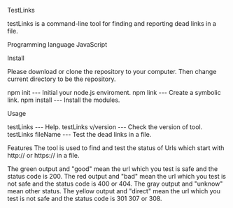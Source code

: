 TestLinks

testLinks is a command-line tool for finding and reporting dead links in a file.

Programming language
JavaScript

Install

Please download or clone the repository to your computer. Then change current directory to be the repository. 

npm init     --- Initial your node.js enviroment.
npm link     --- Create a symbolic link.
npm install  --- Install the modules.

Usage

testLinks    --- Help. 
testLinks v/version  --- Check the version of tool.
testLinks fileName   --- Test the dead links in a file.

Features
The tool is used to find and test the status of Urls which start with http:// or https:// in a file.

The green output and "good" mean the url which you test is safe and the status code is 200.
The red output and "bad" mean the url which you test is not safe and the status code is 400 or 404.
The gray output and "unknow" mean other status.
The yellow output and "direct" mean the url which you test is not safe and the status code is 301 307 or 308.


